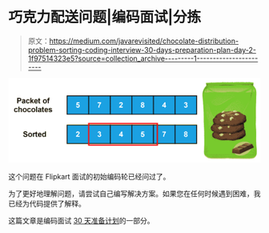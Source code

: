 # 巧克力配送问题|编码面试|分拣

> 原文：<https://medium.com/javarevisited/chocolate-distribution-problem-sorting-coding-interview-30-days-preparation-plan-day-2-1f97514323e5?source=collection_archive---------1----------------------->

![](img/19d28fec6732a2212438bb210ae56a6a.png)

这个问题在 Flipkart 面试的初始编码轮已经问过了。

为了更好地理解问题，请尝试自己编写解决方案。如果您在任何时候遇到困难，我已经为代码提供了解释。

这篇文章是编码面试 [30 天准备计划](https://ganeshpr227.medium.com/30-days-interview-preparation-plan-200-best-coding-questions-and-behavioural-interviews-3f8fc19c2361#de45)的一部分。